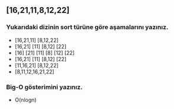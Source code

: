 ## [16,21,11,8,12,22]
### Yukarıdaki dizinin sort türüne göre aşamalarını yazınız.

- [16,21,11] [8,12,22]
- [16,21] [11] [8,12] [22]
- [16] [21] [11] [8] [12] [22]
- [16,21] [11] [8,12] [22]
- [11,16,21] [8,12,22]
- [8,11,12,16,21,22]

### Big-O gösterimini yazınız.

- O(nlogn) 
